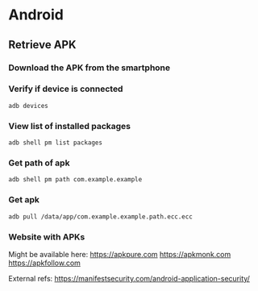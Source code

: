 
# Android
## Retrieve APK
### Download the APK from the smartphone
### Verify if device is connected
```adb devices```

### View list of installed packages
```adb shell pm list packages```

### Get path of apk
```adb shell pm path com.example.example```

### Get apk 
```adb pull /data/app/com.example.example.path.ecc.ecc```

### Website with APKs
Might be available here:
https://apkpure.com
https://apkmonk.com
https://apkfollow.com

External refs:
https://manifestsecurity.com/android-application-security/
